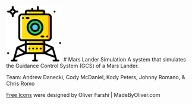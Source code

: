 <img src="./www/img/001-lander.png" height="150px" width="150px"/>
# Mars Lander Simulation
A system that simulates the Guidance Control System (GCS) of a Mars Lander.
<p>Team: Andrew Danecki, Cody McDaniel, Kody Peters, Johnny Romano, & Chris Romo<br /></p>
<p><a href="http://www.flaticon.com/authors/madebyoliver">Free Icons</a> were designed by Oliver Farshi | MadeByOliver.com</p>

